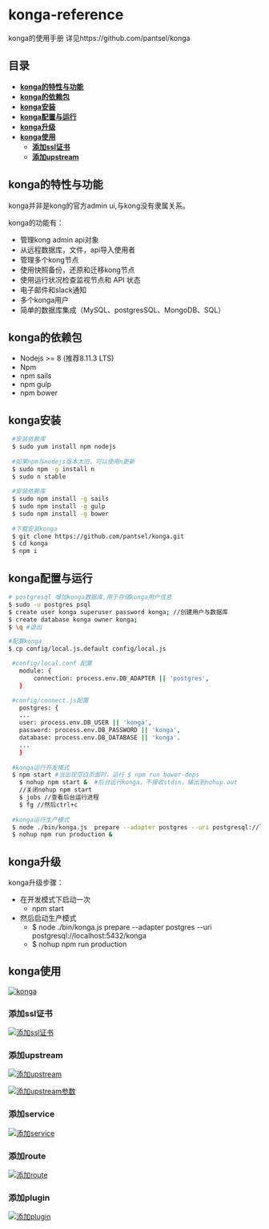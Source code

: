 # konga-reference
konga的使用手册 详见https://github.com/pantsel/konga

## 目录

- [**konga的特性与功能**](#konga的特性与功能)
- [**konga的依赖包**](#konga的依赖包)
- [**konga安装**](#konga安装)
- [**konga配置与运行**](#konga配置与运行)
- [**konga升级**](#konga升级)
- [**konga使用**](#konga使用)
  - [**添加ssl证书**](#添加ssl证书)
  - [**添加upstream**](#添加upstream)

## konga的特性与功能

  konga并非是kong的官方admin ui,与kong没有隶属关系。
  
  konga的功能有：
 
   - 管理kong admin api对象
   - 从远程数据库，文件，api导入使用者
   - 管理多个kong节点
   - 使用快照备份，还原和迁移kong节点
   - 使用运行状况检查监视节点和 API 状态
   - 电子邮件和slack通知
   - 多个konga用户
   - 简单的数据库集成（MySQL、postgresSQL、MongoDB、SQL）
 
 ## konga的依赖包
  
  - Nodejs >= 8 (推荐8.11.3 LTS)
  - Npm
  - npm sails
  - npm gulp
  - npm bower
  
 ## konga安装
 ```bash
  #安装依赖库
  $ sudo yum install npm nodejs
  
  #如果npm与nodejs版本太旧，可以使用n更新
  $ sudo npm -g install n
  $ sudo n stable
  
  #安装依赖库
  $ sudo npm install -g sails
  $ sudo npm install -g gulp
  $ sudo npm install -g bower
  
  #下载安装konga
  $ git clone https://github.com/pantsel/konga.git
  $ cd konga
  $ npm i
 ```
 
 ## konga配置与运行
 ```bash
 # postgresql 增加konga数据库,用于存储konga用户信息
 $ sudo -u postgres psql
 $ create user konga superuser password konga; //创建用户与数据库
 $ create database konga owner konga;
 $ \q #退出
 
 #配置konga
 $ cp config/local.js.default config/local.js

  #config/local.conf 配置
	module: {
		connection: process.env.DB_ADAPTER || 'postgres',
	}

  #config/connect.js配置
	postgres: {
	...
	user: process.env.DB_USER || 'konga',
	password: process.env.DB_PASSWORD || 'konga',
	database: process.env.DB_DATABASE || 'konga'.
	...
	}
  
  #konga运行开发模式
  $ npm start #当出现空白页面时，运行 $ npm run bower-deps 
	$ nohup npm start &  #后台运行konga，不接收stdin，输出到nohup.out
	//关闭nohup npm start
	$ jobs //查看后台运行进程
	$ fg //然后ctrl+c
  
  #konga运行生产模式
  $ node ./bin/konga.js  prepare --adapter postgres --uri postgresql://localhost:5432/konga
  $ nohup npm run production &
 ```
 ## konga升级
 konga升级步骤：
  - 在开发模式下启动一次 
    - npm start
  - 然后启动生产模式 
    -  $ node ./bin/konga.js  prepare --adapter postgres --uri postgresql://localhost:5432/konga
    -  $ nohup npm run production
 
 ## konga使用
 
 [![konga](konga.png)](https://github.com/zzhengzhuo/konga-reference/blob/master/konga.png)

 ### 添加ssl证书
 
 [![添加ssl证书](添加ssl证书.png)](https://github.com/zzhengzhuo/konga-reference/blob/master/添加ssl证书.png)
 
 ### 添加upstream
 
 [![添加upstream](添加upstream.png)](https://github.com/zzhengzhuo/konga-reference/blob/master/添加upstream.png)
 
 [![添加upstream参数](添加upstream参数.png)](https://github.com/zzhengzhuo/konga-reference/blob/master/添加upstream参数.png)
 
 ### 添加service
 
 [![添加service](添加service.png)](https://github.com/zzhengzhuo/konga-reference/blob/master/添加service.png)
 
 ### 添加route
 
 [![添加route](添加route.png)](https://github.com/zzhengzhuo/konga-reference/blob/master/添加route.png)
 
 ### 添加plugin
 
 [![添加plugin](添加plugin.png)](https://github.com/zzhengzhuo/konga-reference/blob/master/添加plugin.png)
 

 

